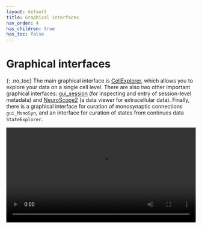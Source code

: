 ```yaml
---
layout: default
title: Graphical interfaces
nav_order: 4
has_children: true
has_toc: false
---
```

# Graphical interfaces
{: .no_toc}
The main graphical interface is [CellExplorer](https://cellexplorer.org/interface/cellexplorer/), which allows you to explore your data on a single cell level. There are also two other important graphical interfaces: [gui_session](https://cellexplorer.org/interface/gui_session/) (for inspecting and entry of session-level metadata) and [NeuroScope2](https://cellexplorer.org/interface/neuroscope2/) (a data viewer for extracellular data). Finally, there is a graphical interface for curation of monosynaptic connections `gui_MonoSyn`, and an interface for curation of states from continues data `StateExplorer`.

<video width="100%" height="auto" controls="controls">
  <source src="https://raw.githubusercontent.com/petersenpeter/common_resources/main/videos/CellExplorerMovie_WhiteIntro.mp4" type="video/mp4">
</video>
